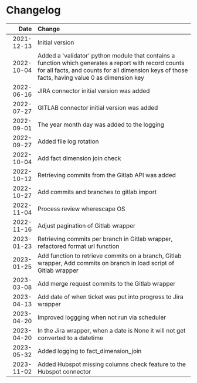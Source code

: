 # Changelog

| __Date__    |__Change__ |
|------------:|:-|
| 2021-12-13  | Initial version |
| 2022-10-04  | Added a 'validator' python module that contains a function which generates a report with record counts for all facts, and counts for all dimension keys of those facts, having value 0 as dimension key |
| 2022-06-16  | JIRA connector initial version was added |
| 2022-07-27  | GITLAB connector initial version was added |
| 2022-09-01  | The year month day was added to the logging |
| 2022-09-27  | Added file log rotation |
| 2022-10-04  | Add fact dimension join check |
| 2022-10-12  | Retrieving commits from the Gitlab API was added |
| 2022-10-27  | Add commits and branches to gitlab import |
| 2022-11-04  | Process review wherescape OS |
| 2022-11-16  | Adjust pagination of Gitlab wrapper |
| 2023-01-23  | Retrieving commits per branch in Gitlab wrapper, refactored format url function |
| 2023-01-25  | Add function to retrieve commits on a branch, Gitlab wrapper, Add commits on branch in load script of Gitlab wrapper |
| 2023-03-08  | Add merge request commits to the Gitlab wrapper |
| 2023-04-13  | Add date of when ticket was put into progress to Jira wrapper |
| 2023-04-20  | Improved loggging when not run via scheduler |
| 2023-04-20  | In the Jira wrapper, when a date is None it will not get converted to a datetime |
| 2023-05-32  | Added logging to fact_dimension_join |
| 2023-11-02  | Added Hubspot missing columns check feature to the Hubspot connector |
